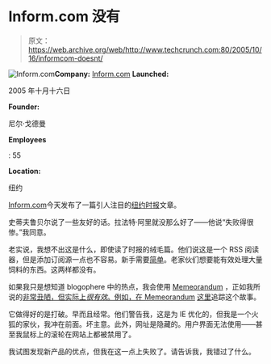 # Inform.com 没有 

> 原文：<https://web.archive.org/web/http://www.techcrunch.com:80/2005/10/16/informcom-doesnt/>

![Inform.com](img/865b033b5058479b755bc05b457ac9f8.png)**Company:** [Inform.com](https://web.archive.org/web/20221129080051/http://www.inform.com/) **Launched:**

2005 年十月十六日

**Founder:**

尼尔·戈德曼

**Employees**

: 55

**Location:**

纽约

[Inform.com](https://web.archive.org/web/20221129080051/http://www.inform.com/)今天发布了一篇引人注目的[纽约时报](https://web.archive.org/web/20221129080051/http://www.nytimes.com/2005/10/17/technology/17ecom.html)文章。

史蒂夫鲁贝尔说了一些友好的话。拉法特·阿里就没那么好了——他说“失败得很惨。”我同意。

老实说，我想不出这是什么，即使读了时报的绒毛篇。他们说这是一个 RSS 阅读器，但是添加订阅源一点也不容易。新手需要[简单](https://web.archive.org/web/20221129080051/http://www.netvibes.com/)。老家伙们想要能有效处理大量饲料的东西。这两样都没有。

如果我只是想知道 blogophere 中的热点，我会使用 [Memeorandum](https://web.archive.org/web/20221129080051/http://tech.memeorandum.com/) ，正如我所说的[非常丑陋，但实际上*很有效*。例如，在 Memeorandum](https://web.archive.org/web/20221129080051/http://www.beta.techcrunch.com/2005/10/12/memeorandum-is-changing-the-web/) [这里](https://web.archive.org/web/20221129080051/http://tech.memeorandum.com/051017/p2#a051017p2)追踪这个故事。

它做得好的是打破。早而且经常。他们警告我，这是为 IE 优化的，但我是一个火狐的家伙，我冲在前面。坏主意。此外，网址是隐藏的。用户界面无法使用——甚至我鼠标上的滚轮在网站上都被禁用了。

我试图发现新产品的优点，但我在这一点上失败了。请告诉我，我错过了什么。
